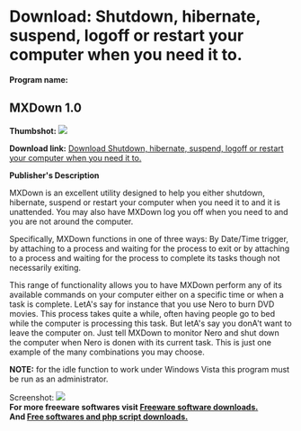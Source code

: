# Download: Shutdown, hibernate, suspend, logoff or restart your computer when you need it to.

**Program name:**

## MXDown 1.0

  
**Thumbshot:** ![](http://www.freewarefiles.com/screenshot/mxdown_md.gif)   
  
**Download link:** [Download Shutdown, hibernate, suspend, logoff or restart your computer when you need it to.](http://freesoftwares.boysofts.com/MXDown_program_33209.html)  
  


**Publisher's Description**  
  


MXDown is an excellent utility designed to help you either shutdown, hibernate, suspend or restart your computer when you need it to and it is unattended. You may also have MXDown log you off when you need to and you are not around the computer. 

Specifically, MXDown functions in one of three ways: By Date/Time trigger, by attaching to a process and waiting for the process to exit or by attaching to a process and waiting for the process to complete its tasks though not necessarily exiting.

This range of functionality allows you to have MXDown perform any of its available commands on your computer either on a specific time or when a task is complete. LetA's say for instance that you use Nero to burn DVD movies. This process takes quite a while, often having people go to bed while the computer is processing this task. But letA's say you donA't want to leave the computer on. Just tell MXDown to monitor Nero and shut down the computer when Nero is donen with its current task. This is just one example of the many combinations you may choose.

**NOTE:** for the idle function to work under Windows Vista this program must be run as an administrator.

  
  
Screenshot: ![](http://www.freewarefiles.com/screenshot/mxdown.gif)   
**For more freeware softwares visit [Freeware software downloads.](http://freesoftwares.boysofts.com/)**   
**And [Free softwares and php script downloads.](http://www.boysofts.com/)**
